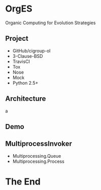 <!--\n\n\n will create a horizontal slide, \n\n will create a vertical slide -->

# OrgES

Organic Computing for Evolution Strategies



## Project

-   GitHub/cigroup-ol
-   3-Clause-BSD
-   TravisCI
-   Tox
-   Nose
-   Mock
-   Python 2.5+



## Architecture

a



## Demo



## MultiprocessInvoker

-   Multiprocessing.Queue
-   Multiprocessing.Process



# The End

